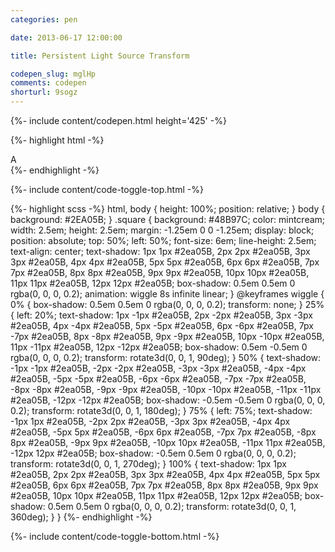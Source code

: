 ```yaml
---
categories: pen

date: 2013-06-17 12:00:00

title: Persistent Light Source Transform

codepen_slug: mglHp
comments: codepen
shorturl: 9sogz
---
```



{%- include content/codepen.html height='425' -%}

{%- highlight html -%}
<div class="square">A</div>
{%- endhighlight -%}

{%- include content/code-toggle-top.html -%}

{%- highlight scss -%}
html, body {
    height: 100%;
    position: relative;
}
body {
    background: #2EA05B;
}
.square {
    background: #48B97C;
    color: mintcream;
    width: 2.5em;
    height: 2.5em;
    margin: -1.25em 0 0 -1.25em;
    display: block;
    position: absolute;
    top: 50%;
    left: 50%;
    font-size: 6em;
    line-height: 2.5em;
    text-align: center;
    text-shadow: 1px 1px #2ea05B, 2px 2px #2ea05B, 3px 3px #2ea05B, 4px 4px #2ea05B, 5px 5px #2ea05B, 6px 6px #2ea05B, 7px 7px #2ea05B, 8px 8px #2ea05B, 9px 9px #2ea05B, 10px 10px #2ea05B, 11px 11px #2ea05B, 12px 12px #2ea05B;
    box-shadow: 0.5em 0.5em 0 rgba(0, 0, 0, 0.2);
    animation: wiggle 8s infinite linear;
}
@keyframes wiggle {
    0% {
        box-shadow: 0.5em 0.5em 0 rgba(0, 0, 0, 0.2);
        transform: none;
    }
    25% {
        left: 20%;
        text-shadow: 1px -1px #2ea05B,
                     2px -2px #2ea05B,
                     3px -3px #2ea05B,
                     4px -4px #2ea05B,
                     5px -5px #2ea05B,
                     6px -6px #2ea05B,
                     7px -7px #2ea05B,
                     8px -8px #2ea05B,
                     9px -9px #2ea05B,
                     10px -10px #2ea05B,
                     11px -11px #2ea05B,
                     12px -12px #2ea05B;
        box-shadow: 0.5em -0.5em 0 rgba(0, 0, 0, 0.2);
        transform: rotate3d(0, 0, 1, 90deg);
    }
    50% {
        text-shadow: -1px -1px #2ea05B,
                     -2px -2px #2ea05B,
                     -3px -3px #2ea05B,
                     -4px -4px #2ea05B,
                     -5px -5px #2ea05B,
                     -6px -6px #2ea05B,
                     -7px -7px #2ea05B,
                     -8px -8px #2ea05B,
                     -9px -9px #2ea05B,
                     -10px -10px #2ea05B,
                     -11px -11px #2ea05B,
                     -12px -12px #2ea05B;
        box-shadow: -0.5em -0.5em 0 rgba(0, 0, 0, 0.2);
        transform: rotate3d(0, 0, 1, 180deg);
    }
    75% {
        left: 75%;
        text-shadow: -1px 1px #2ea05B,
                     -2px 2px #2ea05B,
                     -3px 3px #2ea05B,
                     -4px 4px #2ea05B,
                     -5px 5px #2ea05B,
                     -6px 6px #2ea05B,
                     -7px 7px #2ea05B,
                     -8px 8px #2ea05B,
                     -9px 9px #2ea05B,
                     -10px 10px #2ea05B,
                     -11px 11px #2ea05B,
                     -12px 12px #2ea05B;
        box-shadow: -0.5em 0.5em 0 rgba(0, 0, 0, 0.2);
        transform: rotate3d(0, 0, 1, 270deg);
    }
    100% {
        text-shadow: 1px 1px #2ea05B,
                     2px 2px #2ea05B,
                     3px 3px #2ea05B,
                     4px 4px #2ea05B,
                     5px 5px #2ea05B,
                     6px 6px #2ea05B,
                     7px 7px #2ea05B,
                     8px 8px #2ea05B,
                     9px 9px #2ea05B,
                     10px 10px #2ea05B,
                     11px 11px #2ea05B,
                     12px 12px #2ea05B;
        box-shadow: 0.5em 0.5em 0 rgba(0, 0, 0, 0.2);
        transform: rotate3d(0, 0, 1, 360deg);
    }
}
{%- endhighlight -%}

{%- include content/code-toggle-bottom.html -%}
